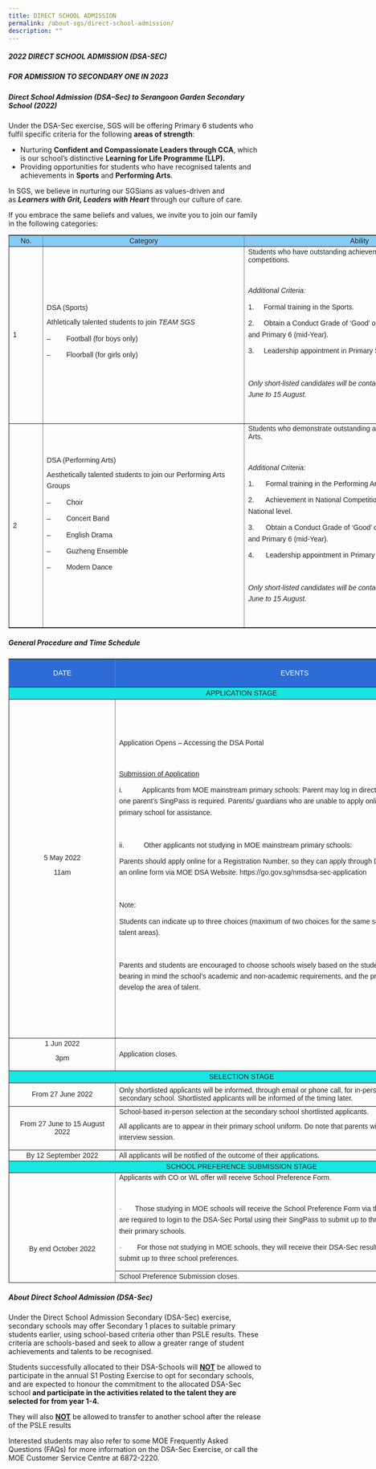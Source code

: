 ```yaml
---
title: DIRECT SCHOOL ADMISSION
permalink: /about-sgs/direct-school-admission/
description: ""
---
```


##### **2022 DIRECT SCHOOL ADMISSION (DSA-SEC)**<br>
##### **FOR ADMISSION TO SECONDARY ONE IN 2023**

##### **Direct School Admission (DSA–Sec) to Serangoon Garden Secondary School (2022)**

Under the DSA-Sec exercise, SGS will be offering Primary 6 students who fulfil specific criteria for the following **areas of strength**:

*   Nurturing **Confident and Compassionate Leaders through CCA**, which is our school’s distinctive **Learning for Life Programme (LLP).**
*   Providing opportunities for students who have recognised talents and achievements in **Sports** and **Performing Arts**.

In SGS, we believe in nurturing our SGSians as values-driven and as **_Learners with Grit, Leaders with Heart_** through our culture of care.

If you embrace the same beliefs and values, we invite you to join our family in the following categories:


<table border="1" style="box-sizing: border-box; color: rgb(34, 34, 34); font-family: Montserrat, sans-serif; font-size: 14px; font-style: normal; font-variant-ligatures: normal; font-variant-caps: normal; font-weight: 300; letter-spacing: normal; orphans: 2; text-align: start; text-transform: none; white-space: normal; widows: 2; word-spacing: 0px; -webkit-text-stroke-width: 0px; text-decoration-thickness: initial; text-decoration-style: initial; text-decoration-color: initial; border-collapse: collapse; width: 930px;"><tbody style="box-sizing: border-box;"><tr style="box-sizing: border-box;"><td style="box-sizing: border-box; width: 67.3958px; background-color: rgb(136, 203, 247); text-align: center;"><strong style="box-sizing: border-box; font-weight: bolder;">No.</strong></td><td style="box-sizing: border-box; width: 402.153px; background-color: rgb(136, 203, 247); text-align: center;"><strong style="box-sizing: border-box; font-weight: bolder;">Category</strong></td><td style="box-sizing: border-box; width: 459.456px; background-color: rgb(136, 203, 247); text-align: center;"><strong style="box-sizing: border-box; font-weight: bolder;">Ability</strong></td></tr><tr style="box-sizing: border-box;"><td style="box-sizing: border-box; width: 67.3958px;">1</td><td style="box-sizing: border-box; width: 402.153px;"><strong style="box-sizing: border-box; font-weight: bolder;">DSA (Sports)</strong><p style="box-sizing: border-box; margin: 0px 0px 10px; line-height: 1.6;"></p><p style="box-sizing: border-box; margin: 0px 0px 10px; line-height: 1.6;">Athletically talented students to join<span>&nbsp;</span><em style="box-sizing: border-box;">TEAM SGS</em></p><p style="box-sizing: border-box; margin: 0px 0px 10px; line-height: 1.6;">–&nbsp;&nbsp;&nbsp;&nbsp;&nbsp;&nbsp;&nbsp; Football (for boys only)</p><p style="box-sizing: border-box; margin: 0px 0px 10px; line-height: 1.6;">–&nbsp;&nbsp;&nbsp;&nbsp;&nbsp;&nbsp;&nbsp; Floorball (for girls only)</p></td><td style="box-sizing: border-box; width: 459.456px;">Students who have outstanding achievements at recognised competitions.<p style="box-sizing: border-box; margin: 0px 0px 10px; line-height: 1.6;"></p><p style="box-sizing: border-box; margin: 0px 0px 10px; line-height: 1.6;">&nbsp;</p><p style="box-sizing: border-box; margin: 0px 0px 10px; line-height: 1.6;"><strong style="box-sizing: border-box; font-weight: bolder;"><em style="box-sizing: border-box;">Additional Criteria:</em></strong></p><p style="box-sizing: border-box; margin: 0px 0px 10px; line-height: 1.6;">1.&nbsp;&nbsp;&nbsp;&nbsp; Formal training in the Sports.</p><p style="box-sizing: border-box; margin: 0px 0px 10px; line-height: 1.6;">2.&nbsp;&nbsp;&nbsp;&nbsp; Obtain a Conduct Grade of ‘Good’ or better in Primary 5 (overall) and Primary 6 (mid-Year).</p><p style="box-sizing: border-box; margin: 0px 0px 10px; line-height: 1.6;">3.&nbsp;&nbsp;&nbsp;&nbsp; Leadership appointment in Primary School will be preferred.</p><p style="box-sizing: border-box; margin: 0px 0px 10px; line-height: 1.6;">&nbsp;</p><p style="box-sizing: border-box; margin: 0px 0px 10px; line-height: 1.6;"><em style="box-sizing: border-box;">Only short-listed candidates will be contacted for selection from 27 June to 15 August.</em></p><p style="box-sizing: border-box; margin: 0px 0px 10px; line-height: 1.6;"><em style="box-sizing: border-box;">&nbsp;</em></p></td></tr><tr style="box-sizing: border-box;"><td style="box-sizing: border-box; width: 67.3958px;">2</td><td style="box-sizing: border-box; width: 402.153px;"><strong style="box-sizing: border-box; font-weight: bolder;">DSA (Performing Arts)</strong><p style="box-sizing: border-box; margin: 0px 0px 10px; line-height: 1.6;"></p><p style="box-sizing: border-box; margin: 0px 0px 10px; line-height: 1.6;">Aesthetically talented students to join our Performing Arts Groups</p><p style="box-sizing: border-box; margin: 0px 0px 10px; line-height: 1.6;">–&nbsp;&nbsp;&nbsp;&nbsp;&nbsp;&nbsp;&nbsp; Choir</p><p style="box-sizing: border-box; margin: 0px 0px 10px; line-height: 1.6;">–&nbsp;&nbsp;&nbsp;&nbsp;&nbsp;&nbsp;&nbsp; Concert Band</p><p style="box-sizing: border-box; margin: 0px 0px 10px; line-height: 1.6;">–&nbsp;&nbsp;&nbsp;&nbsp;&nbsp;&nbsp;&nbsp; English Drama</p><p style="box-sizing: border-box; margin: 0px 0px 10px; line-height: 1.6;">–&nbsp;&nbsp;&nbsp;&nbsp;&nbsp;&nbsp;&nbsp; Guzheng Ensemble</p><p style="box-sizing: border-box; margin: 0px 0px 10px; line-height: 1.6;">–&nbsp;&nbsp;&nbsp;&nbsp;&nbsp;&nbsp;&nbsp; Modern Dance</p><p style="box-sizing: border-box; margin: 0px 0px 10px; line-height: 1.6;">&nbsp;</p></td><td style="box-sizing: border-box; width: 459.456px;">Students who demonstrate outstanding achievements in Performing Arts.<p style="box-sizing: border-box; margin: 0px 0px 10px; line-height: 1.6;"></p><p style="box-sizing: border-box; margin: 0px 0px 10px; line-height: 1.6;">&nbsp;</p><p style="box-sizing: border-box; margin: 0px 0px 10px; line-height: 1.6;"><strong style="box-sizing: border-box; font-weight: bolder;"><em style="box-sizing: border-box;">Additional Criteria:</em></strong></p><p style="box-sizing: border-box; margin: 0px 0px 10px; line-height: 1.6;">1.&nbsp;&nbsp;&nbsp;&nbsp;&nbsp; Formal training in the Performing Arts.</p><p style="box-sizing: border-box; margin: 0px 0px 10px; line-height: 1.6;">2.&nbsp;&nbsp;&nbsp;&nbsp;&nbsp; Achievement in National Competitions/accomplishment at National level.</p><p style="box-sizing: border-box; margin: 0px 0px 10px; line-height: 1.6;">3.&nbsp;&nbsp;&nbsp;&nbsp;&nbsp; Obtain a Conduct Grade of ‘Good’ or better in Primary 5 (overall) and Primary 6 (mid-Year).</p><p style="box-sizing: border-box; margin: 0px 0px 10px; line-height: 1.6;">4.&nbsp;&nbsp;&nbsp;&nbsp;&nbsp; Leadership appointment in Primary School will be preferred.</p><p style="box-sizing: border-box; margin: 0px 0px 10px; line-height: 1.6;">&nbsp;</p><p style="box-sizing: border-box; margin: 0px 0px 10px; line-height: 1.6;"><em style="box-sizing: border-box;">Only short-listed candidates will be contacted for selection from 27 June to 15 August.</em></p><p style="box-sizing: border-box; margin: 0px 0px 10px; line-height: 1.6;">&nbsp;</p></td></tr></tbody></table>


##### **General Procedure and Time Schedule**

<table border="1" style="box-sizing: border-box; color: rgb(34, 34, 34); font-family: Montserrat, sans-serif; font-size: 14px; font-style: normal; font-variant-ligatures: normal; font-variant-caps: normal; font-weight: 300; letter-spacing: normal; orphans: 2; text-align: start; text-transform: none; white-space: normal; widows: 2; word-spacing: 0px; -webkit-text-stroke-width: 0px; text-decoration-thickness: initial; text-decoration-style: initial; text-decoration-color: initial; border-collapse: collapse; width: 928.507px; height: 1244px;"><tbody style="box-sizing: border-box;"><tr style="box-sizing: border-box; height: 56px;"><td width="141" style="box-sizing: border-box; width: 211.806px; text-align: center; height: 56px; background-color: rgb(45, 107, 214);"><span style="box-sizing: border-box; color: rgb(255, 255, 255);"><strong style="box-sizing: border-box; font-weight: bolder;">DATE</strong></span></td><td width="460" style="box-sizing: border-box; width: 715.706px; text-align: center; height: 56px; background-color: rgb(45, 107, 214);"><span style="box-sizing: border-box; color: rgb(255, 255, 255);"><strong style="box-sizing: border-box; font-weight: bolder;">EVENTS</strong></span></td></tr><tr style="box-sizing: border-box; height: 24px;"><td colspan="2" style="box-sizing: border-box; width: 927.512px; height: 24px; background-color: rgb(25, 230, 226); text-align: center;"><strong style="box-sizing: border-box; font-weight: bolder;">APPLICATION STAGE</strong></td></tr><tr style="box-sizing: border-box; height: 675px;"><td width="141" style="box-sizing: border-box; width: 211.806px; text-align: center; height: 675px;">5 May 2022<p style="box-sizing: border-box; margin: 0px 0px 10px; line-height: 1.6;"></p><p style="box-sizing: border-box; margin: 0px 0px 10px; line-height: 1.6;">11am</p></td><td width="460" style="box-sizing: border-box; width: 715.706px; height: 675px;">Application Opens – Accessing the DSA Portal<p style="box-sizing: border-box; margin: 0px 0px 10px; line-height: 1.6;"></p><p style="box-sizing: border-box; margin: 0px 0px 10px; line-height: 1.6;">&nbsp;</p><p style="box-sizing: border-box; margin: 0px 0px 10px; line-height: 1.6;"><u style="box-sizing: border-box;">Submission of Application</u></p><p style="box-sizing: border-box; margin: 0px 0px 10px; line-height: 1.6;">i.&nbsp;&nbsp;&nbsp;&nbsp;&nbsp;&nbsp;&nbsp;&nbsp;&nbsp;<span>&nbsp;</span><strong style="box-sizing: border-box; font-weight: bolder;">Applicants from MOE mainstream primary schools</strong>: Parent may log in directly to DSA-Sec Portal. Only one parent’s SingPass is required. Parents/ guardians who are unable to apply online can approach their child’s primary school for assistance.</p><p style="box-sizing: border-box; margin: 0px 0px 10px; line-height: 1.6;">&nbsp;</p><p style="box-sizing: border-box; margin: 0px 0px 10px; line-height: 1.6;">ii.&nbsp;&nbsp;&nbsp;&nbsp;&nbsp;&nbsp;&nbsp;&nbsp;&nbsp;<span>&nbsp;</span><strong style="box-sizing: border-box; font-weight: bolder;">Other applicants not studying in MOE mainstream primary schools</strong>:</p><p style="box-sizing: border-box; margin: 0px 0px 10px; line-height: 1.6;">Parents should apply online for a Registration Number, so they can apply through DSA Portal. This is done using an online form via MOE DSA Website. https://go.gov.sg/nmsdsa-sec-application</p><p style="box-sizing: border-box; margin: 0px 0px 10px; line-height: 1.6;">&nbsp;</p><p style="box-sizing: border-box; margin: 0px 0px 10px; line-height: 1.6;"><strong style="box-sizing: border-box; font-weight: bolder;">Note:</strong></p><p style="box-sizing: border-box; margin: 0px 0px 10px; line-height: 1.6;">Students can indicate up to three choices (maximum of two choices for the same school under two different talent areas).</p><p style="box-sizing: border-box; margin: 0px 0px 10px; line-height: 1.6;">&nbsp;</p><p style="box-sizing: border-box; margin: 0px 0px 10px; line-height: 1.6;"><strong style="box-sizing: border-box; font-weight: bolder;">Parents and students are encouraged to choose schools wisely based on the student’s aptitudes and strengths, bearing in mind the school’s academic and non-academic requirements, and the programmes available to develop the area of talent</strong>.</p></td></tr><tr style="box-sizing: border-box; height: 64px;"><td width="141" style="box-sizing: border-box; width: 211.806px; text-align: center; height: 64px;">1 Jun 2022<p style="box-sizing: border-box; margin: 0px 0px 10px; line-height: 1.6;"></p><p style="box-sizing: border-box; margin: 0px 0px 10px; line-height: 1.6;">3pm</p></td><td width="460" style="box-sizing: border-box; width: 715.706px; height: 64px;">Application closes.</td></tr><tr style="box-sizing: border-box; height: 24px;"><td colspan="2" style="box-sizing: border-box; width: 927.512px; height: 24px; background-color: rgb(25, 230, 226); text-align: center;"><strong style="box-sizing: border-box; font-weight: bolder;">SELECTION STAGE</strong></td></tr><tr style="box-sizing: border-box; height: 47px;"><td width="141" style="box-sizing: border-box; width: 211.806px; text-align: center; height: 47px;">From 27 June 2022</td><td width="460" style="box-sizing: border-box; width: 715.706px; height: 47px;"><strong style="box-sizing: border-box; font-weight: bolder;">Only shortlisted applicants</strong><span>&nbsp;</span>will be informed, through email or phone call, for in-person selection session at the secondary school. Shortlisted applicants will be informed of the timing later.</td></tr><tr style="box-sizing: border-box; height: 72px;"><td width="141" style="box-sizing: border-box; width: 211.806px; text-align: center; height: 72px;">From 27 June to 15 August 2022</td><td width="460" style="box-sizing: border-box; width: 715.706px; height: 72px;"><strong style="box-sizing: border-box; font-weight: bolder;">School-based in-person selection at the secondary school shortlisted applicants.</strong><p style="box-sizing: border-box; margin: 0px 0px 10px; line-height: 1.6;"></p><p style="box-sizing: border-box; margin: 0px 0px 10px; line-height: 1.6;">All applicants are to appear in their primary school uniform. Do note that parents will not be allowed in the interview session.</p></td></tr><tr style="box-sizing: border-box; height: 10px;"><td width="141" style="box-sizing: border-box; width: 211.806px; text-align: center; height: 10px;">By 12 September 2022</td><td width="460" style="box-sizing: border-box; width: 715.706px; height: 10px;">All applicants will be notified of the outcome of their applications.</td></tr><tr style="box-sizing: border-box; height: 10px;"><td colspan="2" style="box-sizing: border-box; width: 927.512px; height: 10px; background-color: rgb(25, 230, 226); text-align: center;"><strong style="box-sizing: border-box; font-weight: bolder;">SCHOOL PREFERENCE SUBMISSION STAGE</strong></td></tr><tr style="box-sizing: border-box; height: 165px;"><td rowspan="2" width="141" style="box-sizing: border-box; width: 211.806px; height: 222px;"><p style="box-sizing: border-box; margin: 0px 0px 10px; line-height: 1.6; text-align: center;">By end October 2022</p></td><td width="460" style="box-sizing: border-box; width: 715.706px; height: 165px;"><strong style="box-sizing: border-box; font-weight: bolder;">Applicants with CO or WL offer will receive School Preference Form.</strong><p style="box-sizing: border-box; margin: 0px 0px 10px; line-height: 1.6;"></p><p style="box-sizing: border-box; margin: 0px 0px 10px; line-height: 1.6;">&nbsp;</p><p style="box-sizing: border-box; margin: 0px 0px 10px; line-height: 1.6;">·&nbsp;&nbsp;&nbsp;&nbsp;&nbsp;&nbsp; Those studying in MOE schools will receive the School Preference Form via their Primary Schools.&nbsp; They are required to login to the DSA-Sec Portal using their SingPass to submit up to three school preferences or at their primary schools.</p><p style="box-sizing: border-box; margin: 0px 0px 10px; line-height: 1.6;">·&nbsp;&nbsp;&nbsp;&nbsp;&nbsp;&nbsp;&nbsp; For those not studying in MOE schools, they will receive their DSA-Sec results via email. They are to submit up to three school preferences.</p></td></tr><tr style="box-sizing: border-box; height: 57px;"><td width="460" style="box-sizing: border-box; width: 715.706px; height: 57px;"><strong style="box-sizing: border-box; font-weight: bolder;">School Preference Submission closes.</strong><p style="box-sizing: border-box; margin: 0px 0px 10px; line-height: 1.6;"></p><p style="box-sizing: border-box; margin: 0px 0px 10px; line-height: 1.6;">&nbsp;</p><p style="box-sizing: border-box; margin: 0px 0px 10px; line-height: 1.6;">·&nbsp;&nbsp;&nbsp;&nbsp;&nbsp;&nbsp;&nbsp; DSA-Sec offers not taken up will be considered as lapsed if applicants do not submit their school preference.</p></td></tr><tr style="box-sizing: border-box; height: 24px;"><td colspan="2" style="box-sizing: border-box; width: 927.512px; height: 24px; background-color: rgb(25, 230, 226); text-align: center;"><strong style="box-sizing: border-box; font-weight: bolder;">RESULTS RELEASE STAGE</strong></td></tr><tr style="box-sizing: border-box; height: 16px;"><td width="141" style="box-sizing: border-box; width: 211.806px; height: 16px;"><p style="box-sizing: border-box; margin: 0px 0px 10px; line-height: 1.6; text-align: center;">By late November 2022</p></td><td width="460" style="box-sizing: border-box; width: 715.706px; height: 16px;">Release of DSA-Sec results together with PSLE results through Primary Schools.</td></tr></tbody></table>

##### **About Direct School Admission (DSA-Sec)**

Under the Direct School Admission Secondary (DSA-Sec) exercise, secondary schools may offer Secondary 1 places to suitable primary students earlier, using school-based criteria other than PSLE results. These criteria are schools-based and seek to allow a greater range of student achievements and talents to be recognised.

Students successfully allocated to their DSA-Schools will <span style="text-decoration: underline;"><strong>NOT</strong></span> be allowed to participate in the annual S1 Posting Exercise to opt for secondary schools, and are expected to honour the commitment to the allocated DSA-Sec school **and participate in the activities related to the talent they are selected for from year 1-4.**

They will also <span style="text-decoration: underline;"><strong>NOT</strong></span> be allowed to transfer to another school after the release of the PSLE results

Interested students may also refer to some MOE Frequently Asked Questions (FAQs) for more information on the DSA-Sec Exercise, or call the MOE Customer Service Centre at 6872-2220.
